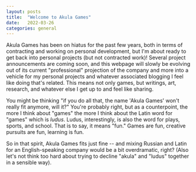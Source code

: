 ```yaml
---
layout: posts
title:  "Welcome to Akula Games"
date:   2022-03-26
categories: general
---
```


Akula Games has been on hiatus for the past few years, both in terms of contracting and working on personal development, but I'm about ready to get back into personal projects (but not contracted work)! Several project announcements are coming soon, and this webpage will slowly be evolving out of its current "professional" projection of the company and more into a vehicle for my personal projects and whatever associated blogging I feel like doing that's related. This means not only games, but writings, art, research, and whatever else I get up to and feel like sharing.

You might be thinking "if you do all that, the name 'Akula Games' won't really fit anymore, will it?" You're probably right, but as a counterpoint, the more I think about "games" the more I think about the Latin word for "games" which is _ludus_. Ludus, interestingly, is also the word for plays, sports, and school. That is to say, it means "fun." Games are fun, creative pursuits are fun, learning is fun.

So in that spirit, Akula Games fits just fine -- and mixing Russian and Latin for an English-speaking company would be a bit overdramatic, right? (Also let's not think too hard about trying to decline "akula" and "ludus" together in a sensible way).